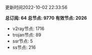 更新时间2022-10-02 22:33:56

**总订阅: 64**
**总节点: 9770**
**有效节点: 2026**
- v2ray节点: 1716
- trojan节点: 89
- ssr节点: 5
- ss节点: 216

